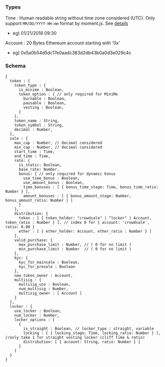 ### Types
Time : Human readable string without time zone considered (UTC). Only support `MM/DD/YYYY HH:mm` format by moment.js. See [details](http://momentjs.com/docs/#/parsing/string-format/)
- eg) 01/21/2018 09:30

Account : 20 Bytes Ethereum account starting with '0x'
- eg) 0x5a0b54d5dc17e0aadc383d2db43b0a0d3e029c4c

### Schema

```
{
  token : {
    token_type : {
      is_minime : Boolean,
      token_option : { // only required for MiniMe
        burnable : Boolean,
        pausable : Boolean,
        vesting : Boolean,
      }
    },
    token_name : String,
    token_symbol : String,
    decimal : Number,
  },
  sale : {
    max_cap : Number, // decimal considered
    min_cap : Number, // decimal considered
    start_time : Time,
    end_time : Time,
    rate: {
      is_static: Boolean,
      base_rate: Number,
      bonus: { // only required for dynamic bonus
        use_time_bonus : Boolean,
        use_amount_bonus : Boolean,
        time_bonuses : [ { bonus_time_stage: Time, bonus_time_ratio: Number } ],
        amount_bonuses : [ { bonus_amount_stage: Number, bonus_amount_ratio: Number } ]
      }
    },
    distribution: {
      token : [ { token_holder: "crowdsale" | "locker" | Account, token_ratio : Number } ], // index 0 for { account: 'crowdsale', ratio: 0.80 }
      ether : [ { ether_holder: Account, ether_ratio : Number } ]
    },
    valid_purchase: {
      max_purchase_limit : Number, // ( 0 for no limit )
      min_purchase_limit : Number  // ( 0 for no limit )
    },
    kyc: {
      kyc_for_mainsale : Boolean,
      kyc_for_presale : Boolean
    },
    new_token_owner : Account,
    multisig : {
      multisig_use : Boolean,
      num_multisig : Number,
      multisig_owner : [ Account ]
    }
  },
  locker : {
    use_locker : Boolean,
    num_locker : Number,
    locker_options : [
      {
        is_straight : Boolean, // locker_type : straight, variable
        locking : [ { locking_stage: Time, locking_ratio: Number } ], //only take 1 for straight vesting locker (cliff time & ratio)
        distribution: [ { account: String, ratio: Number } ]
      }
    ]
  }
}
```

